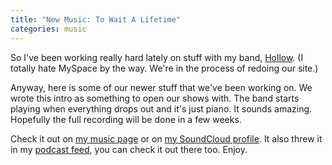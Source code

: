 ```yaml
---
title: "New Music: To Wait A Lifetime"
categories: music
---
```


So I've been working really hard lately on stuff with my band, [Hollow](http://myspace.com/hollowrock). (I totally hate MySpace by the way. We're in the process of redoing our site.)

Anyway, here is some of our newer stuff that we've been working on. We wrote this intro as something to open our shows with. The band starts playing when everything drops out and it's just piano. It sounds amazing. Hopefully the full recording will be done in a few weeks.

Check it out on [my music page](http://samsoff.es/music) or on [my SoundCloud profile](http://soundcloud.com/soffes/to-wait-a-lifetime-intro). It also threw it in my [podcast feed](http://phobos.apple.com/WebObjects/MZStore.woa/wa/viewPodcast?id=292395055), you can check it out there too. Enjoy.
